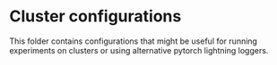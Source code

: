# Cluster configurations

This folder contains configurations that might be useful for running
experiments on clusters or using alternative pytorch lightning loggers.

